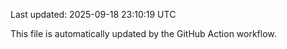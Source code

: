 Last updated: 2025-09-18 23:10:19 UTC

This file is automatically updated by the GitHub Action workflow.
